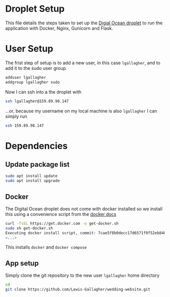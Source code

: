 # Droplet Setup
This file details the steps taken to set up the [Digial Ocean droplet](https://www.digitalocean.com/products/droplets) to run the application with Docker, Nginx, Gunicorn and Flask.

# User Setup
The frist step of setup is to add a new user, in this case `lgallagher`, and to add it to the sudo user group.

```bash
adduser lgallagher
addgroup lgallagher sudo
```

Now I can ssh into a the droplet with
```bash
ssh lgallagher@159.89.98.147
```

...or, because my username on my local machine is also `lgallagher` I can simply run

```bash
ssh 159.89.98.147
```

# Dependencies
## Update package list
```bash
sudo apt install update
sudo apt install upgrade
```

## Docker
The Digital Ocean droplet does not come with docker installed so we install this using a convenience script from the [docker docs](https://docs.docker.com/engine/install/ubuntu/#install-using-the-convenience-script)

```bash
curl -fsSL https://get.docker.com -o get-docker.sh
sudo sh get-docker.sh
Executing docker install script, commit: 7cae5f8b0decc17d6571f9f52eb840fbc13b2737
<...>
```
This installs `docker` and `docker compose`

## App setup
Simply clone the git repository to the new user `lgallagher` home directory
```bash
cd
git clone https://github.com/Lewis-Gallagher/wedding-website.git
```